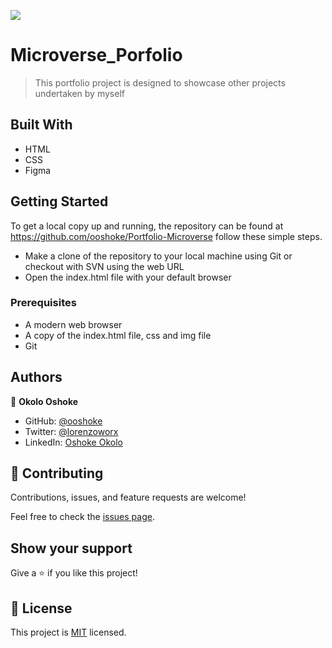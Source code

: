 ![](https://img.shields.io/badge/Microverse-blueviolet)

# Microverse_Porfolio

> This portfolio project is designed to showcase other projects undertaken by myself


## Built With

- HTML
- CSS
- Figma



## Getting Started


To get a local copy up and running, the repository can be found at https://github.com/ooshoke/Portfolio-Microverse follow these simple steps.
- Make a clone of the repository to your local machine using Git or checkout with SVN using the web URL
- Open the index.html file with your default browser

### Prerequisites
- A modern web browser
- A copy of the index.html file, css and img file
- Git


## Authors

👤 **Okolo Oshoke**

- GitHub: [@ooshoke](https://github.com/ooshoke)
- Twitter: [@lorenzoworx](https://twitter.com/lorenzoworx)
- LinkedIn: [Oshoke Okolo](https://www.linkedin.com/in/oshoke-okolo-665208108)


## 🤝 Contributing

Contributions, issues, and feature requests are welcome!

Feel free to check the [issues page](../../issues/).

## Show your support

Give a ⭐️ if you like this project!


## 📝 License

This project is [MIT](./MIT.md) licensed.